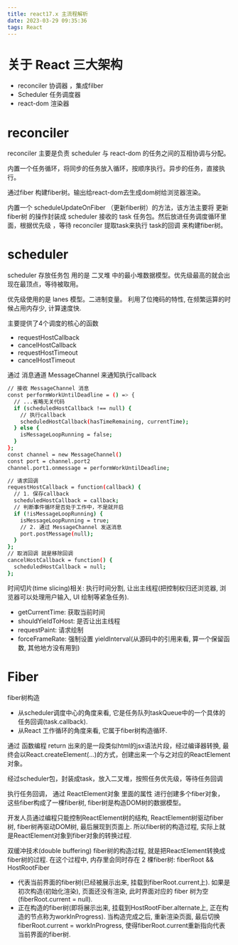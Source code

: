 ```yaml
---
title: react17.x 主流程解析
date: 2023-03-29 09:35:36
tags: React
---
```


# 关于 React 三大架构

* reconciler 协调器 ，集成filber
* Scheduler 任务调度器
* react-dom 渲染器


# reconciler
reconciler 主要是负责 scheduler 与 react-dom 的任务之间的互相协调与分配。

内置一个任务循环，将同步的任务放入循环，按顺序执行。异步的任务，直接执行。

通过fiber 构建fiber树。输出给react-dom去生成dom树给浏览器渲染。

内置一个 scheduleUpdateOnFiber （更新fiber树）的方法，该方法主要将 更新fiber树 的操作封装成 scheduler 接收的 task 任务包。然后放进任务调度循环里面，根据优先级 ，等待 reconciler 提取task来执行 task的回调 来构建fiber树。

# scheduler

scheduler 存放任务包 用的是 二叉堆 中的最小堆数据模型。优先级最高的就会出现在最顶点，等待被取用。

优先级使用的是 lanes 模型。二进制变量。 利用了位掩码的特性, 在频繁运算的时候占用内存少, 计算速度快.

主要提供了4个调度的核心的函数
* requestHostCallback
* cancelHostCallback
* requestHostTimeout
* cancelHostTimeout


通过 消息通道 MessageChannel 来通知执行callback

``` bash 
// 接收 MessageChannel 消息
const performWorkUntilDeadline = () => {
  // ...省略无关代码
  if (scheduledHostCallback !== null) {
    // 执行callback
    scheduledHostCallback(hasTimeRemaining, currentTime);
  } else {
    isMessageLoopRunning = false;
  }
};
const channel = new MessageChannel()
const port = channel.port2
channel.port1.onmessage = performWorkUntilDeadline;

// 请求回调
requestHostCallback = function(callback) {
  // 1. 保存callback
  scheduledHostCallback = callback;
  // 判断事件循环是否处于工作中，不是就开启
  if (!isMessageLoopRunning) {
    isMessageLoopRunning = true;
    // 2. 通过 MessageChannel 发送消息
    port.postMessage(null);
  }
};
// 取消回调 就是移除回调
cancelHostCallback = function() {
  scheduledHostCallback = null;
};
```

时间切片(time slicing)相关: 执行时间分割, 让出主线程(把控制权归还浏览器, 浏览器可以处理用户输入, UI 绘制等紧急任务).

* getCurrentTime: 获取当前时间
* shouldYieldToHost: 是否让出主线程
* requestPaint: 请求绘制
* forceFrameRate: 强制设置 yieldInterval(从源码中的引用来看, 算一个保留函数, 其他地方没有用到)

# Fiber
fiber树构造 
* 从scheduler调度中心的角度来看, 它是任务队列taskQueue中的一个具体的任务回调(task.callback).
* 从React 工作循环的角度来看, 它属于fiber树构造循环.

通过 函数编程 return 出来的是一段类似html的jsx语法片段，经过编译器转换, 最终会以React.createElement(...)的方式，创建出来一个与之对应的ReactElement对象。

经过scheduler包，封装成task，放入二叉堆，按照任务优先级，等待任务回调

执行任务回调， 通过 ReactElement对象 里面的属性 进行创建多个fiber对象， 这些fiber构成了一棵fiber树, fiber树是构造DOM树的数据模型。


开发人员通过编程只能控制ReactElement树的结构, ReactElement树驱动fiber树, fiber树再驱动DOM树, 最后展现到页面上. 所以fiber树的构造过程, 实际上就是ReactElement对象到fiber对象的转换过程.

双缓冲技术(double buffering)
fiber树的构造过程, 就是把ReactElement转换成fiber树的过程. 
在这个过程中, 内存里会同时存在 2 棵fiber树: fiberRoot && HostRootFiber

* 代表当前界面的fiber树(已经被展示出来, 挂载到fiberRoot.current上). 如果是初次构造(初始化渲染), 页面还没有渲染, 此时界面对应的 fiber 树为空(fiberRoot.current = null).
* 正在构造的fiber树(即将展示出来, 挂载到HostRootFiber.alternate上, 正在构造的节点称为workInProgress). 当构造完成之后, 重新渲染页面, 最后切换fiberRoot.current = workInProgress, 使得fiberRoot.current重新指向代表当前界面的fiber树.


  












